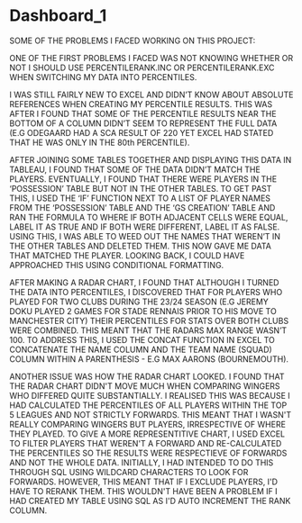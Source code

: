 # Dashboard_1 

SOME OF THE PROBLEMS I FACED WORKING ON THIS PROJECT: 

ONE OF THE FIRST PROBLEMS I FACED WAS NOT KNOWING WHETHER OR NOT I SHOULD USE PERCENTILERANK.INC OR PERCENTILERANK.EXC WHEN SWITCHING MY DATA INTO PERCENTILES.  

I WAS STILL FAIRLY NEW TO EXCEL AND DIDN’T KNOW ABOUT ABSOLUTE REFERENCES WHEN CREATING MY PERCENTILE RESULTS. 
THIS WAS AFTER I FOUND THAT SOME OF THE PERCENTILE RESULTS NEAR THE BOTTOM OF A COLUMN DIDN’T SEEM TO REPRESENT THE FULL DATA (E.G ODEGAARD HAD A SCA RESULT OF 220 YET EXCEL HAD STATED THAT HE WAS ONLY IN THE 80th PERCENTILE). 

AFTER JOINING SOME TABLES TOGETHER AND DISPLAYING THIS DATA IN TABLEAU, I FOUND THAT SOME OF THE DATA DIDN’T MATCH THE PLAYERS. EVENTUALLY, I FOUND THAT THERE WERE PLAYERS IN THE ‘POSSESSION’ TABLE BUT NOT IN THE OTHER TABLES. TO GET PAST THIS, I USED THE ‘IF’ FUNCTION NEXT TO A LIST OF PLAYER NAMES FROM THE ‘POSSESSION’ TABLE AND THE ‘GS CREATION’ TABLE AND RAN THE FORMULA TO WHERE IF BOTH ADJACENT CELLS WERE EQUAL, LABEL IT AS TRUE AND IF BOTH WERE DIFFERENT, LABEL IT AS FALSE. USING THIS, I WAS ABLE TO WEED OUT THE NAMES THAT WEREN’T IN THE OTHER TABLES AND DELETED THEM. THIS NOW GAVE ME DATA THAT MATCHED THE PLAYER. LOOKING BACK, I COULD HAVE APPROACHED THIS USING CONDITIONAL FORMATTING. 

AFTER MAKING A RADAR CHART, I FOUND THAT ALTHOUGH I TURNED THE DATA INTO PERCENTILES, I DISCOVERED THAT FOR PLAYERS WHO PLAYED FOR TWO CLUBS DURING THE 23/24 SEASON (E.G JEREMY DOKU PLAYED 2 GAMES FOR STADE RENNAIS PRIOR TO HIS MOVE TO MANCHESTER CITY) THEIR PERCENTILES FOR STATS OVER BOTH CLUBS WERE COMBINED. THIS MEANT THAT THE RADARS MAX RANGE WASN’T 100. TO ADDRESS THIS, I USED THE CONCAT FUNCTION IN EXCEL TO CONCATENATE THE NAME COLUMN AND THE TEAM NAME (SQUAD) COLUMN WITHIN A PARENTHESIS - E.G MAX AARONS (BOURNEMOUTH). 

ANOTHER ISSUE WAS HOW THE RADAR CHART LOOKED. I FOUND THAT THE RADAR CHART DIDN'T MOVE MUCH WHEN COMPARING WINGERS WHO DIFFERED QUITE SUBSTANTIALLY. I REALISED THIS WAS BECAUSE I HAD CALCULATED THE PERCENTILES OF ALL PLAYERS WITHIN THE TOP 5 LEAGUES AND NOT STRICTLY FORWARDS. THIS MEANT THAT I WASN'T REALLY COMPARING WINGERS BUT PLAYERS, IRRESPECTIVE OF WHERE THEY PLAYED. TO GIVE A MORE REPRESENTITIVE CHART, I USED EXCEL TO FILTER PLAYERS THAT WEREN'T A FORWARD AND RE-CALCULATED THE PERCENTILES SO THE RESULTS WERE RESPECTIEVE OF FORWARDS AND NOT THE WHOLE DATA. INITIALLY, I HAD INTENDED TO DO THIS THROUGH SQL USING WILDCARD CHARACTERS TO LOOK FOR FORWARDS. HOWEVER, THIS MEANT THAT IF I EXCLUDE PLAYERS, I'D HAVE TO RERANK THEM. THIS WOULDN'T HAVE BEEN A PROBLEM IF I HAD CREATED MY TABLE USING SQL AS I'D AUTO INCREMENT THE RANK COLUMN. 

